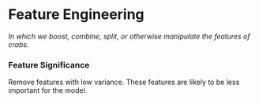# Feature Engineering

*In which we boost, combine, split, or otherwise manipulate the features of crabs.*

### Feature Significance

Remove features with low variance. These features are likely to be less important for the model.

